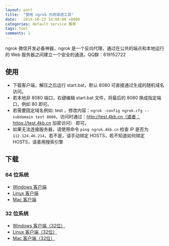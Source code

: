 ```yaml
---
layout: post
title:  "使用 ngrok 内网穿透工具"
date:   2019-10-23 14:08:00 +0800
categories: default service 推荐
tags: tool
comments: 1
---
```


ngrok 微信开发必备神器，ngrok 是一个反向代理，通过在公共的端点和本地运行的 Web 服务器之间建立一个安全的通道。QQ群：619152722

## 使用
 * 下载客户端，解压之后运行 start.bat，默认 8080 可直接通过生成的随机域名访问。
 * 若本地非 8080 端口，右键编辑 start.bat 文件，将最后的 8080 换成指定端口，例如 80 即可。
 * 若需要固定域名例如: test ，修改内容：```ngrok -config ngrok.cfg --subdomain test 8080```，访问时通过：http://test.4kb.cn（或者：https://test.4kb.cn 加密访问） 即可。
 * 如果无法连接服务器，请使用命令 ```ping ngrok.4kb.cn``` 检查 IP 是否为 ```112.124.46.214```，若不是，请手动绑定 HOSTS，若不知道如何绑定 HOSTS，请善用搜索引擎

## 下载
### 64 位系统
 * [Windows 客户端](https://img.xiaoi.me/static/ngrok_windows_x64-0.0.2.zip)
 * [Linux 客户端](https://img.xiaoi.me/static/ngrok_linux_x64-0.0.2.zip)
 * [Mac 客户端](https://img.xiaoi.me/static/ngrok_mac_x64-0.0.2.zip)

### 32 位系统
 * [Windows 客户端（32位）](https://img.xiaoi.me/static/ngrok_windows-0.0.2.zip)
 * [Linux 客户端（32位）](https://img.xiaoi.me/static/ngrok_linux-0.0.2.zip)
 * [Mac 客户端（32位）](https://img.xiaoi.me/static/ngrok_mac-0.0.2.zip)